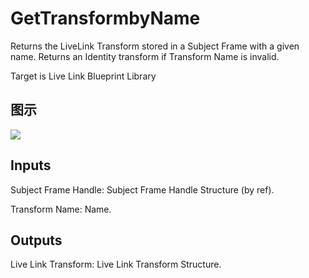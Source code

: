 # GetTransformbyName

Returns the LiveLink Transform stored in a Subject Frame with a given name. Returns an Identity transform if Transform Name is invalid.

Target is Live Link Blueprint Library

## 图示

![]($-20221218-19445402.png)

## Inputs

Subject Frame Handle: Subject Frame Handle Structure (by ref).

Transform Name: Name.  

## Outputs

Live Link Transform: Live Link Transform Structure.

